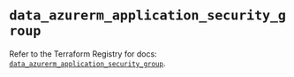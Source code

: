 # `data_azurerm_application_security_group`

Refer to the Terraform Registry for docs: [`data_azurerm_application_security_group`](https://registry.terraform.io/providers/hashicorp/azurerm/4.32.0/docs/data-sources/application_security_group).
